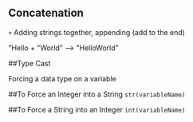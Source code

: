 ## Concatenation

`+` Adding strings together, appending (add to the end)

"Hello + "World" --> "HelloWorld"

##Type Cast

Forcing a data type on a variable

##To Force an Integer into a String
`str(variableName)`

##To Force a String into an Integer
`int(variableName)`